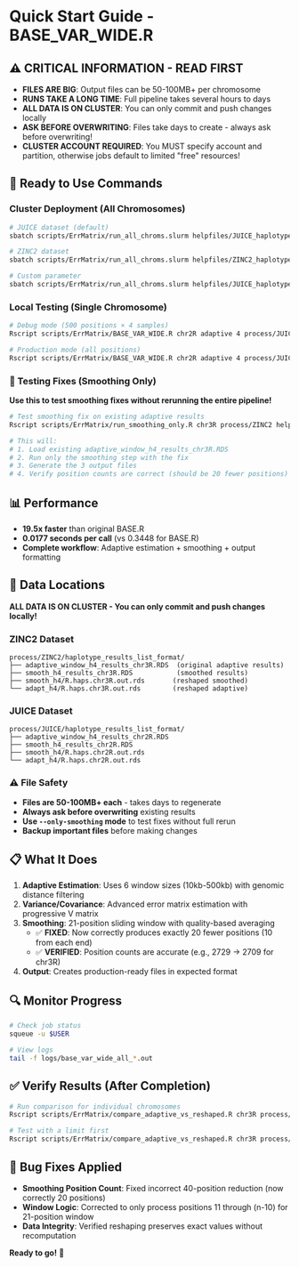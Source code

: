 # Quick Start Guide - BASE_VAR_WIDE.R

## ⚠️ CRITICAL INFORMATION - READ FIRST
- **FILES ARE BIG**: Output files can be 50-100MB+ per chromosome
- **RUNS TAKE A LONG TIME**: Full pipeline takes several hours to days
- **ALL DATA IS ON CLUSTER**: You can only commit and push changes locally
- **ASK BEFORE OVERWRITING**: Files take days to create - always ask before overwriting!
- **CLUSTER ACCOUNT REQUIRED**: You MUST specify account and partition, otherwise jobs default to limited "free" resources!

## 🚀 Ready to Use Commands

### Cluster Deployment (All Chromosomes)
```bash
# JUICE dataset (default)
sbatch scripts/ErrMatrix/run_all_chroms.slurm helpfiles/JUICE_haplotype_parameters.R process/JUICE

# ZINC2 dataset
sbatch scripts/ErrMatrix/run_all_chroms.slurm helpfiles/ZINC2_haplotype_parameters.R process/ZINC2

# Custom parameter
sbatch scripts/ErrMatrix/run_all_chroms.slurm helpfiles/JUICE_haplotype_parameters.R process/JUICE 6
```

### Local Testing (Single Chromosome)
```bash
# Debug mode (500 positions × 4 samples)
Rscript scripts/ErrMatrix/BASE_VAR_WIDE.R chr2R adaptive 4 process/JUICE helpfiles/JUICE_haplotype_parameters.R --debug --nonverbose

# Production mode (all positions)
Rscript scripts/ErrMatrix/BASE_VAR_WIDE.R chr2R adaptive 4 process/JUICE helpfiles/JUICE_haplotype_parameters.R --nonverbose
```

### 🔧 Testing Fixes (Smoothing Only)
**Use this to test smoothing fixes without rerunning the entire pipeline!**
```bash
# Test smoothing fix on existing adaptive results
Rscript scripts/ErrMatrix/run_smoothing_only.R chr3R process/ZINC2 helpfiles/ZINC2_haplotype_parameters.R

# This will:
# 1. Load existing adaptive_window_h4_results_chr3R.RDS
# 2. Run only the smoothing step with the fix
# 3. Generate the 3 output files
# 4. Verify position counts are correct (should be 20 fewer positions)
```

## 📊 Performance
- **19.5x faster** than original BASE.R
- **0.0177 seconds per call** (vs 0.3448 for BASE.R)
- **Complete workflow**: Adaptive estimation + smoothing + output formatting

## 📁 Data Locations
**ALL DATA IS ON CLUSTER - You can only commit and push changes locally!**

### ZINC2 Dataset
```
process/ZINC2/haplotype_results_list_format/
├── adaptive_window_h4_results_chr3R.RDS  (original adaptive results)
├── smooth_h4_results_chr3R.RDS           (smoothed results)
├── smooth_h4/R.haps.chr3R.out.rds       (reshaped smoothed)
└── adapt_h4/R.haps.chr3R.out.rds        (reshaped adaptive)
```

### JUICE Dataset
```
process/JUICE/haplotype_results_list_format/
├── adaptive_window_h4_results_chr2R.RDS
├── smooth_h4_results_chr2R.RDS
├── smooth_h4/R.haps.chr2R.out.rds
└── adapt_h4/R.haps.chr2R.out.rds
```

### ⚠️ File Safety
- **Files are 50-100MB+ each** - takes days to regenerate
- **Always ask before overwriting** existing results
- **Use `--only-smoothing` mode** to test fixes without full rerun
- **Backup important files** before making changes

## 📋 What It Does
1. **Adaptive Estimation**: Uses 6 window sizes (10kb-500kb) with genomic distance filtering
2. **Variance/Covariance**: Advanced error matrix estimation with progressive V matrix
3. **Smoothing**: 21-position sliding window with quality-based averaging
   - ✅ **FIXED**: Now correctly produces exactly 20 fewer positions (10 from each end)
   - ✅ **VERIFIED**: Position counts are accurate (e.g., 2729 → 2709 for chr3R)
4. **Output**: Creates production-ready files in expected format

## 🔍 Monitor Progress
```bash
# Check job status
squeue -u $USER

# View logs
tail -f logs/base_var_wide_all_*.out
```

## ✅ Verify Results (After Completion)
```bash
# Run comparison for individual chromosomes
Rscript scripts/ErrMatrix/compare_adaptive_vs_reshaped.R chr3R process/ZINC2

# Test with a limit first
Rscript scripts/ErrMatrix/compare_adaptive_vs_reshaped.R chr3R process/ZINC2 100
```

## 🐛 Bug Fixes Applied
- **Smoothing Position Count**: Fixed incorrect 40-position reduction (now correctly 20 positions)
- **Window Logic**: Corrected to only process positions 11 through (n-10) for 21-position window
- **Data Integrity**: Verified reshaping preserves exact values without recomputation

**Ready to go!** 🎉
